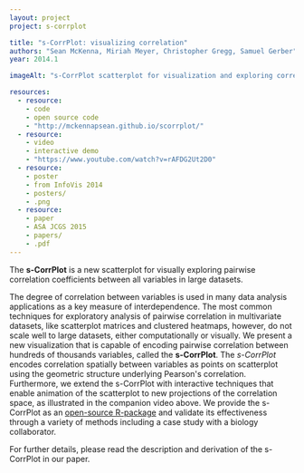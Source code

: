```yaml
---
layout: project
project: s-corrplot

title: "s-CorrPlot: visualizing correlation"
authors: "Sean McKenna, Miriah Meyer, Christopher Gregg, Samuel Gerber"
year: 2014.1

imageAlt: "s-CorrPlot scatterplot for visualization and exploring correlation in multidimensional space"

resources:
  - resource:
    - code
    - open source code
    - "http://mckennapsean.github.io/scorrplot/"
  - resource:
    - video
    - interactive demo
    - "https://www.youtube.com/watch?v=rAFDG2Ut2D0"
  - resource:
    - poster
    - from InfoVis 2014
    - posters/
    - .png
  - resource:
    - paper
    - ASA JCGS 2015
    - papers/
    - .pdf
---
```


The **s-CorrPlot** is a new scatterplot for visually exploring pairwise correlation coefficients between all variables in large datasets.

The degree of correlation between variables is used in many data analysis applications as a key measure of interdependence. The most common techniques for exploratory analysis of pairwise correlation in multivariate datasets, like scatterplot matrices and clustered heatmaps, however, do not scale well to large datasets, either computationally or visually. We present a new visualization that is capable of encoding pairwise correlation between hundreds of thousands variables, called the **s-CorrPlot**. The *s-CorrPlot* encodes correlation spatially between variables as points on scatterplot using the geometric structure underlying Pearson's correlation. Furthermore, we extend the s-CorrPlot with interactive techniques that enable animation of the scatterplot to new projections of the correlation space, as illustrated in the companion video above. We provide the s-CorrPlot as an [open-source R-package](http://mckennapsean.github.io/scorrplot/) and validate its effectiveness through a variety of methods including a case study with a biology collaborator.

For further details, please read the description and derivation of the s-CorrPlot in our paper.
